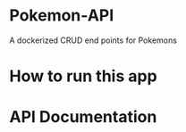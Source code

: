 # Pokemon-API
A dockerized CRUD end points for Pokemons

# How to run this app


# API Documentation

